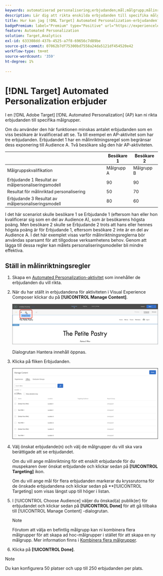 ```yaml
---
keywords: automatiserad personalisering;erbjudanden;mål;målgrupp;målinriktningsregler;målinriktning
description: Lär dig att rikta enskilda erbjudanden till specifika målgrupper med hjälp av en Automated Personalization-aktivitet (AP) i Adobe Target.
title: Hur kan jag [!DNL Target] Automated Personalization-erbjudanden?
badgePremium: label="Premium" type="Positive" url="https://experienceleague.adobe.com/docs/target/using/introduction/intro.html?lang=en#premium newtab=true" tooltip="See what's included in Target Premium."
feature: Automated Personalization
solution: Target,Analytics
exl-id: 633308dd-437b-4525-a7f8-69656c7d89be
source-git-commit: 07062b7df75300bd7558a24da5121df454520e42
workflow-type: tm+mt
source-wordcount: '359'
ht-degree: 1%

---
```


# [!DNL Target] Automated Personalization erbjuder

I en [!DNL Adobe Target] [!DNL Automated Personalization] (AP) kan ni rikta erbjudanden till specifika målgrupper.

Om du använder den här funktionen minskas antalet erbjudanden som en viss besökare är kvalificerad att se. Ta till exempel en AP-aktivitet som har tre erbjudanden. Erbjudandet 1 har en målinriktningsregel som begränsar dess exponering till Audience A. Två besökare såg den här AP-aktiviteten.

|  | Besökare 1 | Besökare 2 |
|--- |--- |--- |
| Målgruppskvalifikation | Målgrupp A | Målgrupp B |
| Erbjudande 1 Resultat av målpersonaliseringsmodell | 90 | 90 |
| Resultat för målinriktad personalisering | 50 | 70 |
| Erbjudande 3 Resultat av målpersonaliseringsmodell | 80 | 60 |

I det här scenariot skulle besökare 1 se Erbjudande 1 (eftersom han eller hon kvalificerar sig som en del av Audience A), som är besökarens högsta poäng. Men besökare 2 skulle se Erbjudande 2 trots att hans eller hennes högsta poäng är för Erbjudande 1, eftersom besökare 2 inte är en del av Audience A. I det här exemplet visas varför målinriktningsreglerna bör användas sparsamt för att tillgodose verksamhetens behov. Genom att lägga till dessa regler kan målets personaliseringsmodeller bli mindre effektiva.

## Ställ in målinriktningsregler

1. Skapa en [Automated Personalization-aktivitet](/help/main/c-activities/t-automated-personalization/create-ap-activity.md) som innehåller de erbjudanden du vill rikta.
1. När du har ställt in erbjudandena för aktiviteten i Visual Experience Composer klickar du på **[!UICONTROL Manage Content]**.

   ![Hantera innehåll](/help/main/c-activities/t-automated-personalization/assets/manage-content.png)

   Dialogrutan Hantera innehåll öppnas.

1. Klicka på fliken Erbjudanden.

   ![Sidan Erbjudanden](/help/main/c-activities/t-automated-personalization/assets/manage-content-offers.png)

1. Välj önskat erbjudande(n) och välj de målgrupper du vill ska vara berättigade att se erbjudandet.

   Om du vill ange målinriktning för ett enskilt erbjudande för du muspekaren över önskat erbjudande och klickar sedan på **[!UICONTROL Targeting]** ikon.

   Om du vill ange mål för flera erbjudanden markerar du kryssrutorna för de önskade erbjudandena och klickar sedan på **[!UICONTROL Targeting] som visas längst upp till höger i listan.

1. I [!UICONTROL Choose Audience] väljer du önskad(a) publik(er) för erbjudandet och klickar sedan på **[!UICONTROL Done]** för att gå tillbaka till [!UICONTROL Manage Content] -dialogrutan.

   >[!NOTE]
   >
   >Förutom att välja en befintlig målgrupp kan ni kombinera flera målgrupper för att skapa ad hoc-målgrupper i stället för att skapa en ny målgrupp. Mer information finns i [Kombinera flera målgrupper](/help/main/c-target/combining-multiple-audiences.md#concept_A7386F1EA4394BD2AB72399C225981E5).

1. Klicka på **[!UICONTROL Done]**.

>[!NOTE]
>
>Du kan konfigurera 50 platser och upp till 250 erbjudanden per plats.
